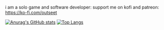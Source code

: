 i am a solo game and software developer:
support me on kofi and patreon: 
https://ko-fi.com/outseet

[![Anurag's GitHub stats](https://github-readme-stats.vercel.app/api?username=Outseet&show_icons=true&theme=tokyonight)](https://github.com/anuraghazra/github-readme-stats)
[![Top Langs](https://github-readme-stats.vercel.app/api/top-langs/?username=Outseet&show_icons=true&theme=tokyonight)](https://github.com/anuraghazra/github-readme-stats)

